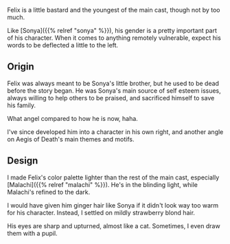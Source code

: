 Felix is a little bastard and the youngest of the main cast, though not by too much.

Like [Sonya]({{% relref "sonya" %}}), his gender is a pretty important part of his
character. When it comes to anything remotely vulnerable, expect his words to be
deflected a little to the left.

## Origin

Felix was always meant to be Sonya's little brother, but he used to be dead before
the story began. He was Sonya's main source of self esteem issues, always willing to
help others to be praised, and sacrificed himself to save his family.

What angel compared to how he is now, haha.

I've since developed him into a character in his own right, and another angle on
Aegis of Death's main themes and motifs.

## Design

I made Felix's color palette lighter than the rest of the main cast, especially
[Malachi]({{% relref "malachi" %}}). He's in the blinding light, while Malachi's
refined to the dark.

I would have given him ginger hair like Sonya if it didn't look way too warm for his
character. Instead, I settled on mildly strawberry blond hair.

His eyes are sharp and upturned, almost like a cat. Sometimes, I even draw them
with a pupil.

